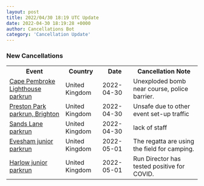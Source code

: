 ```yaml
---
layout: post
title: 2022/04/30 18:19 UTC Update
date: 2022-04-30 18:19:28 +0000
author: Cancellations Bot
category: 'Cancellation Update'
---
```


<h3>New Cancellations</h3>
<div class='hscrollable'>
<table style='width: 100%'>
    <tr>
        <th>Event</th>
        <th>Country</th>
        <th>Date</th>
        <th>Cancellation Note</th>
    </tr>
    <tr>
        <td><a href="https://www.parkrun.org.uk/capepembrokelighthouse">Cape Pembroke Lighthouse parkrun</a></td>
        <td>United Kingdom</td>
        <td>2022-04-30</td>
        <td>Unexploded bomb near course, police barrier.</td>
    </tr>
    <tr>
        <td><a href="https://www.parkrun.org.uk/prestonpark">Preston Park parkrun, Brighton</a></td>
        <td>United Kingdom</td>
        <td>2022-04-30</td>
        <td>Unsafe due to other event set-up traffic</td>
    </tr>
    <tr>
        <td><a href="">Sands Lane parkrun</a></td>
        <td>United Kingdom</td>
        <td>2022-04-30</td>
        <td>lack of staff</td>
    </tr>
    <tr>
        <td><a href="https://www.parkrun.org.uk/evesham-juniors">Evesham junior parkrun</a></td>
        <td>United Kingdom</td>
        <td>2022-05-01</td>
        <td>The regatta are using the field for camping.</td>
    </tr>
    <tr>
        <td><a href="https://www.parkrun.org.uk/harlow-juniors">Harlow junior parkrun</a></td>
        <td>United Kingdom</td>
        <td>2022-05-01</td>
        <td>Run Director has tested positive for COVID.</td>
    </tr>
</table>
</div>
